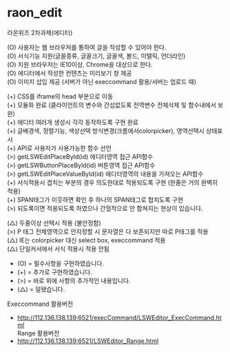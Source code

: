 ﻿# raon_edit
라온위즈 2차과제(에디터)      

(O) 사용자는 웹 브라우저를 통하여 글을 작성할 수 있어야 한다.   
(O) 서식기능 지원(글꼴종류, 글꼴크기, 글꼴색, 볼드, 이탤릭, 언더라인)   
(O) 지원 브라우저는 IE10이상, Chrome을 대상으로 한다.   
(O) 에디터에서 작성한 컨텐츠는 미리보기 창 제공   
(O) 이미지 삽입 제공 (서버가 아닌 execcommand 활용/서버는 업로드 때)      

(+) CSS를 iframe의 head 부분으로 이동   
(+) 모듈화 완료 (클라이언트의 변수와 간섭없도록 전역변수 전체삭제 및 함수내에서 보완)   
(+) 에디터 여러개 생성시 각각 동작하도록 구현 완료   
(+) 글배경색, 정렬기능, 색상선택 방식변경(크롬에서colorpicker), 영역선택시 상태표시   
(+) API로 사용자가 사용가능한 함수 선언   
(>) getLSWEditPlaceById(id) 에디터영역 접근 API함수   
(>) getLSWButtonPlaceById(id) 버튼영역 접근 API함수   
(>) getLSWEditPlaceValueById(id) 에디터영역의 내용을 가져오는 API함수   
(+) 서식적용시 겹치는 부분의 경우 의도한대로 적용되도록 구현 (한줄은 거의 완벽히 적용)   
(+) SPAN태그가 이웃하면 확인 후 하나의 SPAN태그로 합치도록 구현   
(>) 되도록이면 적용되도록 하였으나 간헐적으로 안 합쳐지는 현상이 있습니다.   

(△) 두줄이상 선택시 적용 (불안정함)   
(>) P 태그 전체영역으로 안지정할 시 문자열은 다 보존되지만 따로 P태그를 적용   
(△) IE는 colorpicker 대신 select box, execcommand 적용   
(△) 단일커서에서 서식 적용시 적용 안됨      

 - (O) = 필수사항을 구현하였습니다.   
 - (+) = 추가로 구현하였습니다.   
 - (>) = 바로 위에 사항의 추가적인 내용입니다.   
 - (△) = 덜됐습니다.      

Execcommand 활용버전   
- http://112.136.138.139:6521/execCommand/LSWEditor_ExecCommand.html   
Range 활용버전   
- http://112.136.138.139:6521/LSWEditor_Range.html   

